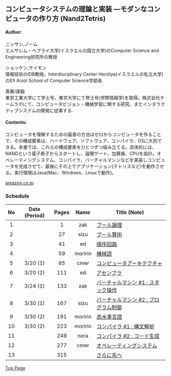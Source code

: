 ## コンピュータシステムの理論と実装 ―モダンなコンピュータの作り方 (Nand2Tetris)
#### Author:
ニッサン,ノーム  
エルサレム・ヘブライ大学(イスラエルの国立大学)のComputer Science and Engineering研究所の教授
  
ショッケン,サイモン  
情報技術のIDB教授。Interdisciplinary Center Herzliya(イスラエルの私立大学)のEfi Arazi School of Computer Science学部長  
  
斎藤/康毅  
東京工業大学にて学士号、東京大学にて修士号(学際情報学)を取得。株式会社チームラボにて、コンピュータビジョン・機械学習に関する研究、またインタラクティブシステムの開発に従事する.  

#### Contents:
コンピュータを理解するための最善の方法はゼロからコンピュータを作ることで、その構成要素は、ハードウェア、ソフトウェア、コンパイラ、OSに大別できる。本書では、これらの構成要素をひとつずつ組み立てる。具体的には、NANDという電子素子からスタートし、論理ゲート、加算器、CPUを設計。オペレーティングシステム、コンパイラ、バーチャルマシンなどを実装しコンピュータを完成させて、最後にその上でアプリケーション(テトリスなど)を動作させる。実行環境はJava(Mac、Windows、Linuxで動作)。

[amazon.co.jp](https://www.amazon.co.jp/dp/4873117127)

### Schedule

| No  | Date (Period) | Pages | Name    | Title (Note)                                  |
|:---:|:-------------:|:-----:|:-------:|-----------------------------------------------|
|   1 |               |     1 |     zak | [ブール論理](https://drive.google.com/file/d/1Cfb_5-vq1qH1x9VlMbciUkYaFVXLX-ia/view?usp=sharing) |
|   2 |               |    27 |    sizu | [ブール算術](https://drive.google.com/file/d/1Q901p9uVsE3deaQhhNjMyoeDhr92k9hm/view?usp=sharing) |
|   3 |               |    41 |      ed | [順序回路](https://drive.google.com/file/d/1aFX-Me2v4UHIU409vSaA1KtZ18Y_N7nM/view?usp=sharing) |
|   4 |               |    59 | moririn | [機械語](https://drive.google.com/file/d/1WHCUgu6BtOvmxfTqqdsQ-Qi3e11ZwLYT/view?usp=sharing) |
|   5 |      3/20 (1) |    85 |    cmer | [コンピュータアーキテクチャ](https://drive.google.com/open?id=1__d93n2fLFx4yTMzQRrjB9ssRgpi1KJP) |
|   6 |      3/20 (2) |   111 |      ed | [アセンブラ](https://drive.google.com/file/d/1H6bj335h6h2lWd6lT2lOwrzEoTdB2IxO/view?usp=sharing) |
|   7 |      3/24 (1) |   133 |     zak | [バーチャルマシン \#1 : スタック操作](https://docs.google.com/presentation/d/1Vy5_SSy7CXb3QxGTXdTZTRBjh0lVdSJ6j14WwYeh3HA/edit?usp=sharing) |
|   8 |      3/30 (1) |   167 |    sizu | [バーチャルマシン \#2 : プログラム制御](https://drive.google.com/file/d/1q1CkG-QWxzOJVe2Y2XZdsS4EplCBw11y/view?usp=sharing) |
|   9 |      3/30 (2) |   191 | moririn | [高水準言語](https://drive.google.com/open?id=18WEGFf9OxMRNOzXrXSeEJuxDEBzMxCJW) |
|  10 |      3/30 (2) |   223 | moririn | [コンパイラ \#1 : 構文解析](https://drive.google.com/file/d/1Y5QK1LehHJrfREYG14lnxiAdrXnQZ9Pt/view?usp=sharing) |
|  11 |               |   249 |    nora | [コンパイラ \#2 : コード生成]() |
|  12 |               |   277 |    cmer | [オペレーティングシステム]() |
|  13 |               |   315 |         | [さらに先へ]() |

[Top Page](../index.md)
